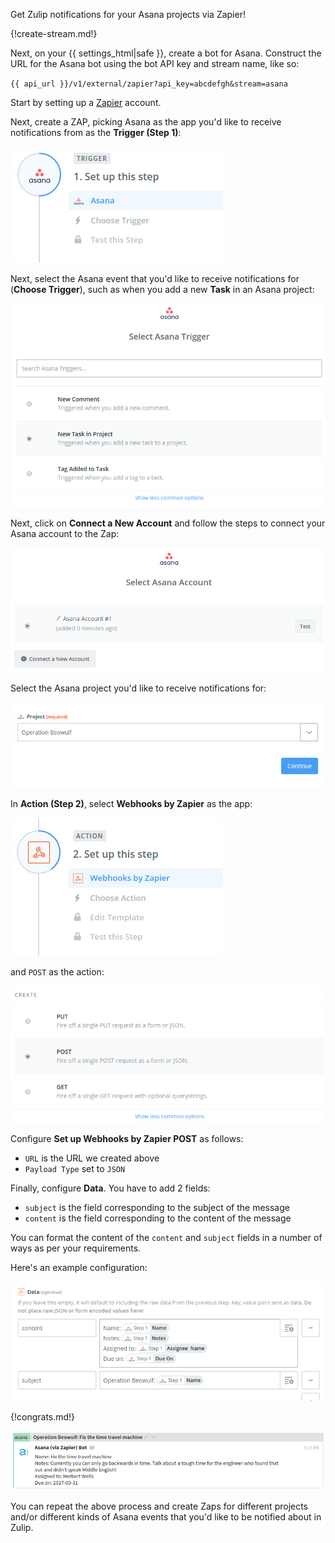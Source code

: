 Get Zulip notifications for your Asana projects via Zapier!

{!create-stream.md!}

Next, on your {{ settings_html|safe }}, create a bot for Asana.
Construct the URL for the Asana bot using the bot API key and
stream name, like so:

`{{ api_url }}/v1/external/zapier?api_key=abcdefgh&stream=asana`

Start by setting up a [Zapier](https://zapier.com/) account.

Next, create a ZAP, picking Asana as the app you'd like
to receive notifications from as the **Trigger (Step 1)**:

![](/static/images/integrations/asana/001.png)

Next, select the Asana event that you'd like to receive notifications
for (**Choose Trigger**), such as when you add a new **Task** in
an Asana project:

![](/static/images/integrations/asana/002.png)

Next, click on **Connect a New Account** and follow the steps
to connect your Asana account to the Zap:

![](/static/images/integrations/asana/003.png)

Select the Asana project you'd like to receive notifications for:

![](/static/images/integrations/asana/004.png)

In **Action (Step 2)**, select **Webhooks by Zapier** as the app:

![](/static/images/integrations/asana/005.png)

and `POST` as the action:

![](/static/images/integrations/asana/006.png)

Configure **Set up Webhooks by Zapier POST** as follows:

* `URL` is the URL we created above
* `Payload Type` set to `JSON`

Finally, configure **Data**. You have to add 2 fields:

* `subject` is the field corresponding to the subject of the message
* `content` is the field corresponding to the content of the message

You can format the content of the `content` and `subject` fields
in a number of ways as per your requirements.

Here's an example configuration:

![](/static/images/integrations/asana/007.png)

{!congrats.md!}

![](/static/images/integrations/asana/008.png)

You can repeat the above process and create Zaps for different projects
and/or different kinds of Asana events that you'd like to be notified
about in Zulip.
